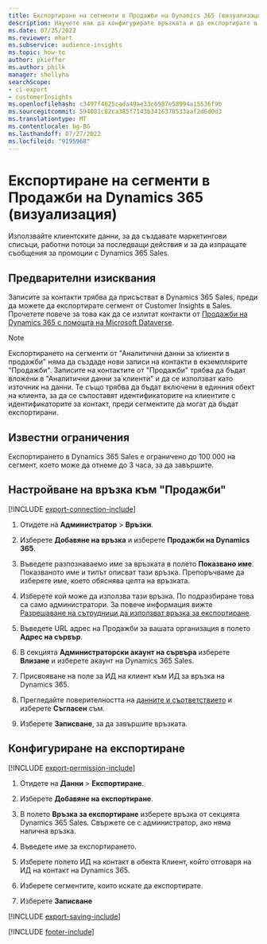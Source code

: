 ```yaml
---
title: Експортиране на сегменти в Продажби на Dynamics 365 (визуализация)
description: Научете как да конфигурирате връзката и да експортирате в Dynamics 365 Sales.
ms.date: 07/25/2022
ms.reviewer: mhart
ms.subservice: audience-insights
ms.topic: how-to
author: pkieffer
ms.author: philk
manager: shellyha
searchScope:
- ci-export
- customerInsights
ms.openlocfilehash: c3497f4625cada49ae33c6987e58994a15536f9b
ms.sourcegitcommit: 594081c82ca385f7143b3416378533aaf2d6d0d3
ms.translationtype: MT
ms.contentlocale: bg-BG
ms.lasthandoff: 07/27/2022
ms.locfileid: "9195968"
---
```

# <a name="export-segments-to-dynamics-365-sales-preview"></a>Експортиране на сегменти в Продажби на Dynamics 365 (визуализация)

Използвайте клиентските данни, за да създавате маркетингови списъци, работни потоци за последващи действия и за да изпращате съобщения за промоции с Dynamics 365 Sales.

## <a name="prerequisites"></a>Предварителни изисквания

Записите за контакти трябва да присъстват в Dynamics 365 Sales, преди да можете да експортирате сегмент от Customer Insights в Sales. Прочетете повече за това как да се излитат контакти от [Продажби на Dynamics 365 с помощта на Microsoft Dataverse](connect-dataverse-managed-lake.md).

   > [!NOTE]
   > Експортирането на сегменти от "Аналитични данни за клиенти в продажби" няма да създаде нови записи на контакти в екземплярите "Продажби". Записите на контактите от "Продажби" трябва да бъдат вложени в "Аналитични данни за клиенти" и да се използват като източник на данни. Те също трябва да бъдат включени в единния обект на клиента, за да се съпоставят идентификаторите на клиентите с идентификаторите за контакт, преди сегментите да могат да бъдат експортирани.

## <a name="known-limitations"></a>Известни ограничения

Експортирането в Dynamics 365 Sales е ограничено до 100 000 на сегмент, което може да отнеме до 3 часа, за да завършите.

## <a name="set-up-connection-to-sales"></a>Настройване на връзка към "Продажби"

[!INCLUDE [export-connection-include](includes/export-connection-admn.md)]

1. Отидете на **Администратор** > **Връзки**.

1. Изберете **Добавяне на връзка** и изберете **Продажби на Dynamics 365**.

1. Въведете разпознаваемо име за връзката в полето **Показвано име**. Показваното име и типът описват тази връзка. Препоръчваме да изберете име, което обяснява целта на връзката.

1. Изберете кой може да използва тази връзка. По подразбиране това са само администратори. За повече информация вижте [Разрешаване на сътрудници да използват връзка за експортиране](connections.md#allow-contributors-to-use-a-connection-for-exports).

1. Въведете URL адрес на Продажби за вашата организация в полето **Адрес на сървър**.

1. В секцията **Администраторски акаунт на сървъра** изберете **Влизане** и изберете акаунт на Dynamics 365 Sales.

1. Присвояване на поле за ИД на клиент към ИД за връзка на Dynamics 365.

1. Прегледайте поверителността на [данните и съответствието](connections.md#data-privacy-and-compliance) и изберете **Съгласен** съм.

1. Изберете **Записване**, за да завършите връзката.

## <a name="configure-an-export"></a>Конфигуриране на експортиране

[!INCLUDE [export-permission-include](includes/export-permission.md)]

1. Отидете на **Данни** > **Експортиране**.

1. Изберете **Добавяне на експортиране**.

1. В полето **Връзка за експортиране** изберете връзка от секцията Dynamics 365 Sales. Свържете се с администратор, ако няма налична връзка.

1. Въведете име за експортирането.

1. Изберете полето ИД на контакт в обекта Клиент, който отговаря на ИД на контакт на Dynamics 365.

1. Изберете сегментите, които искате да експортирате.

1. Изберете **Записване**

[!INCLUDE [export-saving-include](includes/export-saving.md)]

[!INCLUDE [footer-include](includes/footer-banner.md)]
